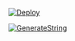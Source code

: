 [![Deploy](https://www.herokucdn.com/deploy/button.svg)](https://heroku.com/deploy?template=https://github.com/ninja1120/taaaanseeebmusic)

[![GenerateString](https://img.shields.io/badge/repl.it-generateString-yellowgreen)](https://replit.com/@AhmedNaser3/generatestringsession)
